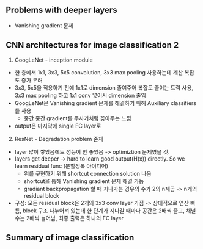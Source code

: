 ## Problems with deeper layers
- Vanishing gradient 문제
## CNN architectures for image classification 2
1. GoogLeNet - inception module
- 한 층에서 1x1, 3x3, 5x5 convolution, 3x3 max pooling 사용하는데 계산 복잡도 증가 우려
- 3x3, 5x5을 적용하기 전에 1x1로 dimension 줄여주어 복잡도 줄이는 트릭 사용, 3x3 max pooling 하고 1x1 conv 넣어서 dimension 줄임
- GoogLeNet은 Vanishing gradient 문제를 해결하기 위해 Auxiliary classifiers를 사용
    - 중간 중간 gradient를 주사기처럼 꽂아주는 느낌
- output은 마지막에 single FC layer로

2. ResNet - Degradation problem 존재
- layer 많이 쌓았음에도 성능이 안 좋았음 -> optimiztion 문제였을 것.
- layers get deeper -> hard to learn good output(H(x)) directly. So we learn residual func (분할정복 아이디어)
    - 위를 구현하기 위해 shortcut connection solution 나옴
    - shortcut을 통해 Vanishing gradient 문제 해결 가능
    - gradiant backpropagation 할 때 지나가는 경우의 수가 2의 n제곱 -> n개의 residual block
- 구성: 모든 residual block은 2개의 3x3 conv layer 가짐 -> 상대적으로 연산 빠름, block 구조 나누어져 있는데 한 단계가 지나갈 때마다 공간은 2배씩 줄고, 채널 수는 2배씩 늘어남, 최종 출력은 하나의 FC layer
## Summary of image classification
